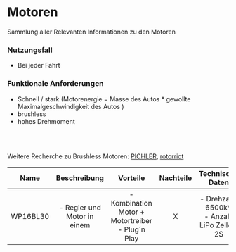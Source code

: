 # Motoren
Sammlung aller Relevanten Informationen zu den Motoren


### Nutzungsfall
- Bei jeder Fahrt

### Funktionale Anforderungen
- Schnell / stark (Motorenergie = Masse des Autos * gewollte Maximalgeschwindigkeit des Autos )
- brushless
- hohes Drehmoment


<br>
<br>

Weitere Recherche zu Brushless Motoren: [PICHLER](https://pichler.de/Brushless-Antriebe), [rotorriot](https://rotorriot.com/collections/motors-new)

| Name | Beschreibung | Vorteile | Nachteile | Technische Daten | Kosten | Link | 
| :--: | :----------: | :------: | :-------: | :--------------: | :----: | :--: |
| WP16BL30 | - Regler und Motor in einem | - Kombination Motor + Motortreiber <br> - Plug´n Play | X | - Drehzahl: 6500kV <br> - Anzahl LiPo Zellen: 2S | 53,95€ | [Berlinski](https://www.modellbau-berlinski.de/rc-antriebe/combos/auto/brushless-1_12-und-kleiner/quicrun-combo-wp16bl30-mit-2435sl-6500kv-g3-fuer-1_16---1_18) |  